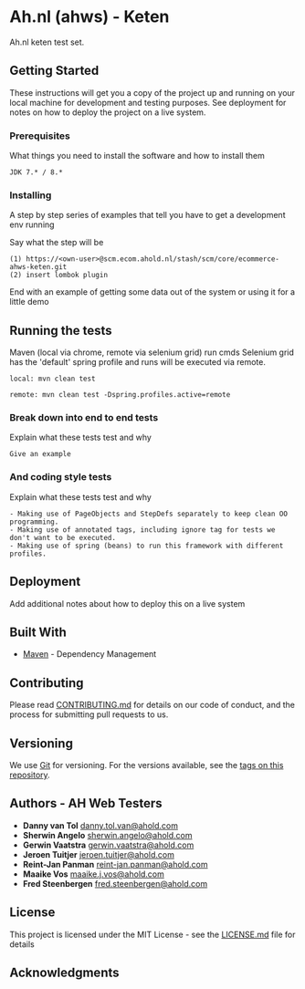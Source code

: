 # Ah.nl (ahws) - Keten

Ah.nl keten test set. 

## Getting Started

These instructions will get you a copy of the project up and running on your local machine for development and testing purposes. See deployment for notes on how to deploy the project on a live system.

### Prerequisites

What things you need to install the software and how to install them

```
JDK 7.* / 8.*
```

### Installing

A step by step series of examples that tell you have to get a development env running

Say what the step will be

```
(1) https://<own-user>@scm.ecom.ahold.nl/stash/scm/core/ecommerce-ahws-keten.git
(2) insert lombok plugin
```

End with an example of getting some data out of the system or using it for a little demo

## Running the tests

Maven (local via chrome, remote via selenium grid) run cmds
Selenium grid has the 'default' spring profile and runs will be executed via remote. 

```
local: mvn clean test
```

```
remote: mvn clean test -Dspring.profiles.active=remote
```

### Break down into end to end tests

Explain what these tests test and why

```
Give an example
```

### And coding style tests

Explain what these tests test and why

```
- Making use of PageObjects and StepDefs separately to keep clean OO programming. 
- Making use of annotated tags, including ignore tag for tests we don't want to be executed.
- Making use of spring (beans) to run this framework with different profiles.
```

## Deployment

Add additional notes about how to deploy this on a live system

## Built With

* [Maven](https://maven.apache.org/) - Dependency Management

## Contributing

Please read [CONTRIBUTING.md](https://gist.github.com/PurpleBooth/b24679402957c63ec426) for details on our code of conduct, and the process for submitting pull requests to us.

## Versioning

We use [Git](https://git-scm.com//) for versioning. For the versions available, see the [tags on this repository](https://github.com/your/project/tags). 

## Authors - AH Web Testers

* **Danny van Tol** danny.tol.van@ahold.com
* **Sherwin Angelo** sherwin.angelo@ahold.com
* **Gerwin Vaatstra** gerwin.vaatstra@ahold.com
* **Jeroen Tuitjer** jeroen.tuitjer@ahold.com
* **Reint-Jan Panman** reint-jan.panman@ahold.com
* **Maaike Vos** maaike.j.vos@ahold.com
* **Fred Steenbergen** fred.steenbergen@ahold.com

## License

This project is licensed under the MIT License - see the [LICENSE.md](LICENSE.md) file for details

## Acknowledgments
